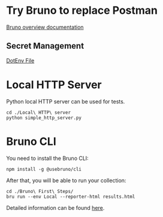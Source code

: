 # Try Bruno to replace Postman

[Bruno overview documentation](https://docs.usebruno.com/introduction/what-is-bruno)

## Secret Management
[DotEnv File](https://docs.usebruno.com/secrets-management/dotenv-file)

# Local HTTP Server
Python local HTTP server can be used for tests.

```
cd ./Local\ HTTP\ server
python simple_http_server.py
```

# Bruno CLI
You need to install the Bruno CLI:
```
npm install -g @usebruno/cli
```
After that, you will be able to run your collection:
```
cd ./Bruno\ First\ Steps/
bru run --env Local --reporter-html results.html
```
Detailed information can be found [here](https://docs.usebruno.com/bru-cli/overview).